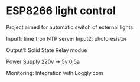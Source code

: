 # ESP8266 light control

Project aimed for automatic switch of external lights.

Input1: time fron NTP server
Input2: photoresistor

Output1: Solid State Relay modue

Power Supply 220v -> 5v 0.5a

Monitoring: Integration with Loggly.com
